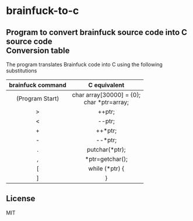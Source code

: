 brainfuck-to-c
==========
Program to convert brainfuck source code into C source code  
Conversion table
----------------
The program translates Brainfuck code into C using the following substitutions 
  
| brainfuck command |                C equivalent               |
|:-----------------:|:-----------------------------------------:|
|  (Program Start)  | char array[30000] = {0};<br/>char *ptr=array;|
|         >         | ++ptr;                                    |
|         <         | --ptr;                                    |
|         +         | ++*ptr;                                   |
|         -         | --*ptr;                                   |
|         .         | putchar(*ptr);                            |
|         ,         | *ptr=getchar();                           |
|         [         | while (*ptr) {                            |
|         ]         | }                                         |
  
License
----------------
MIT
